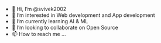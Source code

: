 - 👋 Hi, I’m @svivek2002
- 👀 I’m interested in Web development and App development
- 🌱 I’m currently learning AI & ML
- 💞️ I’m looking to collaborate on Open Source
- 📫 How to reach me ...

<!---
svivek2002/svivek2002 is a ✨ special ✨ repository because its `README.md` (this file) appears on your GitHub profile.
You can click the Preview link to take a look at your changes.
--->
